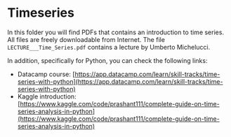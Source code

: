 # Timeseries

In this folder you will find PDFs that contains an introduction to time series. All files are freely downloadable from Internet. The file ```LECTURE___Time_Series.pdf``` contains a lecture by Umberto Michelucci.

In addition, specifically for Python, you can check the following links:

- Datacamp course: [https://app.datacamp.com/learn/skill-tracks/time-series-with-python](https://app.datacamp.com/learn/skill-tracks/time-series-with-python)
- Kaggle introduction: [https://www.kaggle.com/code/prashant111/complete-guide-on-time-series-analysis-in-python](https://www.kaggle.com/code/prashant111/complete-guide-on-time-series-analysis-in-python)
